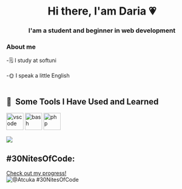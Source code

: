 
<div id = "header" align="center">
<h1>Hi there, I'am Daria 💗</h1>
<h3> I'am a student and beginner in web development</h3>
</div>

### About me
-🗒 I study at softuni <br></br>
-🌞 I speak a little English <br></br>

<h2> 🚀 &nbsp;Some Tools I Have Used and Learned</h2>
<p align="left">
<img src="https://cdn.jsdelivr.net/gh/devicons/devicon/icons/vscode/vscode-original.svg" alt="vscode" width="45" height="45"/>
<img src="https://cdn.jsdelivr.net/gh/devicons/devicon/icons/bash/bash-original.svg" alt="bash" width="45" height="45"/>
<img src="https://cdn.jsdelivr.net/gh/devicons/devicon/icons/php/php-original.svg" alt="php" width="45" height="45"/>
</p>


![](http://github-profile-summary-cards.vercel.app/api/cards/profile-details?username=DariaSibova&theme=city_lights)

## #30NitesOfCode:
  [Check out my progress!](https://www.codedex.io/@Atcuka/30-nites-of-code)  
  ![@Atcuka #30NitesOfCode](https://www.codedex.io/api/petStatus?user=Atcuka)





